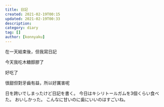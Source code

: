 ```yaml
---
title: 日記
created: 2021-02-19T00:15
updated: 2021-02-19T00:33
description: 
category: diary
tag: []
author: [konnyaku]
---
```

在一天結束後，但我寫日記

今天我吃木糖醇膠了

好吃了

很甜但對牙齒有益，所以好厲害呢

日を跨いでしまったけど日記を書く。
今日はキシリトールガムを3個くらい食べた。
おいしかった。
こんなに甘いのに歯にいいのはすごいね。